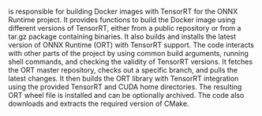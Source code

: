 is responsible for building Docker images with TensorRT for the ONNX Runtime project. It provides functions to build the Docker image using different versions of TensorRT, either from a public repository or from a tar.gz package containing binaries. It also builds and installs the latest version of ONNX Runtime (ORT) with TensorRT support. The code interacts with other parts of the project by using common build arguments, running shell commands, and checking the validity of TensorRT versions. It fetches the ORT master repository, checks out a specific branch, and pulls the latest changes. It then builds the ORT library with TensorRT integration using the provided TensorRT and CUDA home directories. The resulting ORT wheel file is installed and can be optionally archived. The code also downloads and extracts the required version of CMake.